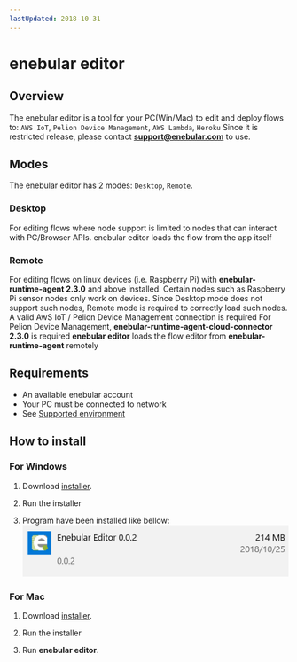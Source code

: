 ```yaml
---
lastUpdated: 2018-10-31
---
```


# enebular editor

## Overview

The enebular editor is a tool for your PC(Win/Mac) to edit and deploy flows to: `AWS IoT`, `Pelion Device Management`, `AWS Lambda`, `Heroku`
Since it is restricted release, please contact **support@enebular.com** to use.

## Modes

The enebular editor has 2 modes: `Desktop`, `Remote`.

### Desktop

For editing flows where node support is limited to nodes that can interact with PC/Browser APIs.
enebular editor loads the flow from the app itself

### Remote

For editing flows on linux devices (i.e. Raspberry Pi) with **enebular-runtime-agent 2.3.0** and above installed.
Certain nodes such as Raspberry Pi sensor nodes only work on devices. Since Desktop mode does not support such nodes, Remote mode is required to correctly load such nodes.
A valid AwS IoT / Pelion Device Management connection is required
For Pelion Device Management, **enebular-runtime-agent-cloud-connector 2.3.0** is required
**enebular editor** loads the flow editor from **enebular-runtime-agent** remotely

## Requirements

- An available enebular account
- Your PC must be connected to network
- See [Supported environment](./../Other/Support.md)

## How to install

### For Windows

1. Download [installer](https://s3-ap-northeast-1.amazonaws.com/enebular-editor/win/enebular+editor+Setup+0.9.0.exe).

1. Run the installer

1. Program have been installed like bellow:  
   ![windowsProgram](./../../img/Other/DesktopEditor-windowsProgram.png)

### For Mac

1. Download [installer](https://s3-ap-northeast-1.amazonaws.com/enebular-editor/mac/enebular+editor-0.9.0.dmg).

1. Run the installer

1. Run **enebular editor**.
